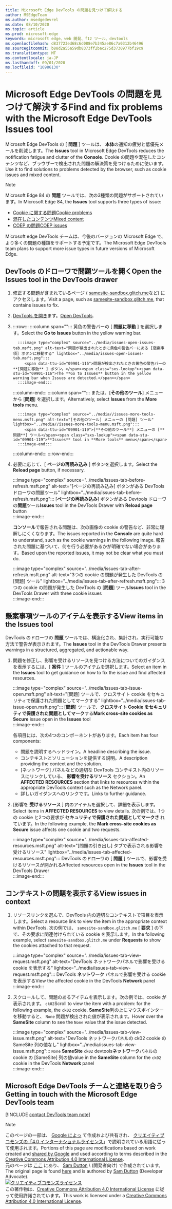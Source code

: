```yaml
---
title: Microsoft Edge DevTools の問題を見つけて解決する
author: MSEdgeTeam
ms.author: msedgedevrel
ms.date: 08/10/2020
ms.topic: article
ms.prod: microsoft-edge
keywords: microsoft edge、web 開発、f12 ツール、devtools
ms.openlocfilehash: d837723ed68c6d088e7b345ae86c7a0312b46496
ms.sourcegitcommit: b88d2a55a59db8373ff2bac275d3730977bf19c9
ms.translationtype: MT
ms.contentlocale: ja-JP
ms.lasthandoff: 09/01/2020
ms.locfileid: "10986130"
---
```

<!-- Copyright Sam Dutton 

   Licensed under the Apache License, Version 2.0 (the "License");
   you may not use this file except in compliance with the License.
   You may obtain a copy of the License at

       https://www.apache.org/licenses/LICENSE-2.0

   Unless required by applicable law or agreed to in writing, software
   distributed under the License is distributed on an "AS IS" BASIS,
   WITHOUT WARRANTIES OR CONDITIONS OF ANY KIND, either express or implied.
   See the License for the specific language governing permissions and
   limitations under the License.  -->  

# <span data-ttu-id="09901-103">Microsoft Edge DevTools の問題を見つけて解決する</span><span class="sxs-lookup"><span data-stu-id="09901-103">Find and fix problems with the Microsoft Edge DevTools Issues tool</span></span>  

<span data-ttu-id="09901-104">Microsoft Edge DevTools の [ **問題** ] ツールは、 **本体**の通知の疲労と低優先メールを削減します。</span><span class="sxs-lookup"><span data-stu-id="09901-104">The **Issues** tool in Microsoft Edge DevTools reduces the notification fatigue and clutter of the **Console**.</span></span>  <span data-ttu-id="09901-105">Cookie の問題や混在したコンテンツなど、ブラウザーで検出された問題の解決策を見つけるために使います。</span><span class="sxs-lookup"><span data-stu-id="09901-105">Use it to find solutions to problems detected by the browser, such as cookie issues and mixed content.</span></span>  

> [!NOTE]
> <span data-ttu-id="09901-106">Microsoft Edge 84 の **問題** ツールでは、次の3種類の問題がサポートされています。</span><span class="sxs-lookup"><span data-stu-id="09901-106">In Microsoft Edge 84, the **Issues** tool supports three types of issue:</span></span>  
> *   [<span data-ttu-id="09901-107">Cookie に関する問題</span><span class="sxs-lookup"><span data-stu-id="09901-107">Cookie problems</span></span>][MDNSameSiteCookies]  
> *   [<span data-ttu-id="09901-108">混在したコンテンツ</span><span class="sxs-lookup"><span data-stu-id="09901-108">Mixed content</span></span>][MDNMixedContent]  
> *   [<span data-ttu-id="09901-109">COEP の問題</span><span class="sxs-lookup"><span data-stu-id="09901-109">COEP issues</span></span>][W3CCOEPSpec]
> 
> <span data-ttu-id="09901-110">Microsoft edge DevTools チームは、今後のバージョンの Microsoft Edge で、より多くの問題の種類をサポートする予定です。</span><span class="sxs-lookup"><span data-stu-id="09901-110">The Microsoft Edge DevTools team plans to support more issue types in future versions of Microsoft Edge.</span></span>  

## <span data-ttu-id="09901-111">DevTools のドローワで問題ツールを開く</span><span class="sxs-lookup"><span data-stu-id="09901-111">Open the Issues tool in the DevTools drawer</span></span>  

1.  <span data-ttu-id="09901-112">修正する問題が含まれているページ ( [samesite-sandbox.glitch.me][GlitchSamesiteSandbox]など) にアクセスします。</span><span class="sxs-lookup"><span data-stu-id="09901-112">Visit a page, such as [samesite-sandbox.glitch.me][GlitchSamesiteSandbox], that contains issues to fix.</span></span>  
1.  <span data-ttu-id="09901-113">[DevTools を開き][DevtoolsOpen]ます。</span><span class="sxs-lookup"><span data-stu-id="09901-113">[Open DevTools][DevtoolsOpen].</span></span>  
1.  :::row:::
       :::column span="":::
          <span data-ttu-id="09901-114">黄色の警告バーの [ **問題に移動** ] を選択します。</span><span class="sxs-lookup"><span data-stu-id="09901-114">Select the **Go to Issues** button in the yellow warning bar.</span></span>  
          
          :::image type="complex" source="../media/issues-open-issues-tab.msft.png" alt-text="問題が検出されたときに黄色の警告バーにある [懸案事項] ボタンに移動する" lightbox="../media/issues-open-issues-tab.msft.png":::
             <span data-ttu-id="09901-116">問題が検出されたときの黄色の警告バーの **[問題に移動** ] ボタン。</span><span class="sxs-lookup"><span data-stu-id="09901-116">The **Go to Issues** button in the yellow warning bar when Issues are detected.</span></span>  
          :::image-end:::  
       :::column-end:::
       :::column span="":::
          <span data-ttu-id="09901-117">または、[**その他のツール**] メニューから [**問題**] を選択します。</span><span class="sxs-lookup"><span data-stu-id="09901-117">Alternatively, select **Issues** from the **More tools** menu.</span></span>  
          
          :::image type="complex" source="../media//issues-more-tools-menu.msft.png" alt-text="[その他のツール] メニューの [問題] ツール" lightbox="../media//issues-more-tools-menu.msft.png":::
             <span data-ttu-id="09901-119">[**その他のツール**] メニューの [**問題**] ツール</span><span class="sxs-lookup"><span data-stu-id="09901-119">**Issues** tool in **More tools** menu</span></span>  
          :::image-end:::  
       :::column-end:::
    :::row-end:::
    
1.  <span data-ttu-id="09901-120">必要に応じて、[ **ページの再読み込み** ] ボタンを選択します。</span><span class="sxs-lookup"><span data-stu-id="09901-120">Select the **Reload page** button, if necessary.</span></span>  
    
    :::image type="complex" source="../media/issues-tab-before-refresh.msft.png" alt-text="[ページの再読み込み] ボタンがある DevTools ドローワの問題ツール" lightbox="../media/issues-tab-before-refresh.msft.png":::
       <span data-ttu-id="09901-122">[**ページの再読み込み**] ボタンがある Devtools ドローワの**問題**ツール</span><span class="sxs-lookup"><span data-stu-id="09901-122">**Issues** tool in the DevTools Drawer with **Reload page** button</span></span>  
    :::image-end:::  

    <span data-ttu-id="09901-123">**コンソール**で報告される問題は、次の画像の cookie の警告など、非常に理解しにくくなります。</span><span class="sxs-lookup"><span data-stu-id="09901-123">The issues reported in the **Console** are quite hard to understand, such as the cookie warnings in the following image.</span></span>  <span data-ttu-id="09901-124">報告された問題に基づいて、何を行う必要があるかが明確でない場合があります。</span><span class="sxs-lookup"><span data-stu-id="09901-124">Based upon the reported issues, it may not be clear what you must do.</span></span>  
    
    :::image type="complex" source="../media/issues-tab-after-refresh.msft.png" alt-text="3つの cookie の問題が発生した DevTools の [問題] ツール" lightbox="../media/issues-tab-after-refresh.msft.png":::
       <span data-ttu-id="09901-126">3つの cookie の問題が発生した DevTools の [**問題**] ツール</span><span class="sxs-lookup"><span data-stu-id="09901-126">**Issues** tool in the DevTools Drawer with three cookie issues</span></span>  
    :::image-end:::  
    
## <span data-ttu-id="09901-127">懸案事項ツールのアイテムを表示する</span><span class="sxs-lookup"><span data-stu-id="09901-127">View items in the Issues tool</span></span>  

<span data-ttu-id="09901-128">DevTools のドローワの **問題** ツールでは、構造化され、集計され、実行可能な方法で警告が表示されます。</span><span class="sxs-lookup"><span data-stu-id="09901-128">The **Issues** tool in the DevTools Drawer presents warnings in a structured, aggregated, and actionable way.</span></span>  

1.  <span data-ttu-id="09901-129">問題を修正し、影響を受けるリソースを見つける方法についてのガイダンスを表示するには、[ **案件** ] ツールのアイテムを選択します。</span><span class="sxs-lookup"><span data-stu-id="09901-129">Select an item in the **Issues** tool to get guidance on how to fix the issue and find affected resources.</span></span>  
    
    :::image type="complex" source="../media/issues-tab-issue-open.msft.png" alt-text="[問題] ツールで、クロスサイト cookie をセキュリティで保護された問題としてマークする" lightbox="../media/issues-tab-issue-open.msft.png":::
       <span data-ttu-id="09901-131">[**問題**] ツールで、**クロスサイト Cookie をセキュリティで保護された問題としてマーク**する</span><span class="sxs-lookup"><span data-stu-id="09901-131">**Mark cross-site cookies as Secure** issue open in the **Issues** tool</span></span>  
    :::image-end:::  
    
    <span data-ttu-id="09901-132">各項目には、次の4つのコンポーネントがあります。</span><span class="sxs-lookup"><span data-stu-id="09901-132">Each item has four components:</span></span>  
    
    *   <span data-ttu-id="09901-133">問題を説明するヘッドライン。</span><span class="sxs-lookup"><span data-stu-id="09901-133">A headline describing the issue.</span></span>  
    *   <span data-ttu-id="09901-134">コンテキストとソリューションを提供する説明。</span><span class="sxs-lookup"><span data-stu-id="09901-134">A description providing the context and the solution.</span></span>  
    *   <span data-ttu-id="09901-135">[ネットワーク] パネルなどの適切な DevTools コンテキスト内のリソースにリンクしている、 **影響を受けるリソース** セクション。</span><span class="sxs-lookup"><span data-stu-id="09901-135">An **AFFECTED RESOURCES** section that links to resources within the appropriate DevTools context such as the Network panel.</span></span>  
    *   <span data-ttu-id="09901-136">詳しいガイダンスへのリンクです。</span><span class="sxs-lookup"><span data-stu-id="09901-136">Links to further guidance.</span></span>  
    
1.  <span data-ttu-id="09901-137">[影響を **受けるリソース** ] 内のアイテムを選択して、詳細を表示します。</span><span class="sxs-lookup"><span data-stu-id="09901-137">Select items in **AFFECTED RESOURCES** to view details.</span></span>  <span data-ttu-id="09901-138">次の例では、1つの cookie と2つの要求が **セキュリティで保護された問題としてマークさ** れています。</span><span class="sxs-lookup"><span data-stu-id="09901-138">In the following example, the **Mark cross-site cookies as Secure** issue affects one cookie and two requests.</span></span>  
    
    :::image type="complex" source="../media/issues-tab-affected-resources.msft.png" alt-text="[問題の引き出し] タブで表示される影響を受けるリソース" lightbox="../media/issues-tab-affected-resources.msft.png":::
       <span data-ttu-id="09901-140">DevTools のドローワの [ **問題** ] ツールで、影響を受けるリソースが開かれる</span><span class="sxs-lookup"><span data-stu-id="09901-140">Affected resources open in the **Issues** tool in the DevTools Drawer</span></span>  
    :::image-end:::  
    
## <span data-ttu-id="09901-141">コンテキストの問題を表示する</span><span class="sxs-lookup"><span data-stu-id="09901-141">View issues in context</span></span>  

1.  <span data-ttu-id="09901-142">リソースリンクを選んで、DevTools 内の適切なコンテキストで項目を表示します。</span><span class="sxs-lookup"><span data-stu-id="09901-142">Select a resource link to view the item in the appropriate context within DevTools.</span></span>  <span data-ttu-id="09901-143">次の例では、 `samesite-sandbox.glitch.me` [ **要求** ] の下で、その要求に関連付けられている cookie を表示します。</span><span class="sxs-lookup"><span data-stu-id="09901-143">In the following example, select `samesite-sandbox.glitch.me` under **Requests** to show the cookies attached to that request.</span></span>  
    
    :::image type="complex" source="../media/issues-tab-view-request.msft.png" alt-text="DevTools ネットワークパネルで影響を受ける cookie を表示する" lightbox="../media/issues-tab-view-request.msft.png":::
       <span data-ttu-id="09901-145">DevTools **ネットワーク** パネルで影響を受ける cookie を表示する</span><span class="sxs-lookup"><span data-stu-id="09901-145">View the affected cookie in the DevTools **Network** panel</span></span>  
    :::image-end:::  

1.  <span data-ttu-id="09901-146">スクロールして、問題のあるアイテムを表示します。次の例では、cookie が表示されます。 `ck02`</span><span class="sxs-lookup"><span data-stu-id="09901-146">Scroll to view the item with a problem: for the following example, the `ck02` cookie.</span></span>  <span data-ttu-id="09901-147">**SameSite**列の上にマウスポインターを移動すると、 `None` 問題が検出された値が表示されます。</span><span class="sxs-lookup"><span data-stu-id="09901-147">Hover over the **SameSite** column to see the `None` value that the issue detected.</span></span>  
    
    :::image type="complex" source="../media/issues-tab-view-issue.msft.png" alt-text="DevTools ネットワークパネルの ck02 cookie の SameSite 列の値なし" lightbox="../media/issues-tab-view-issue.msft.png":::
       `None` <span data-ttu-id="09901-149">**SameSite** `ck02` devtools**ネットワーク**パネルの cookie の [SameSite] 列の値</span><span class="sxs-lookup"><span data-stu-id="09901-149">value in the **SameSite** column for the `ck02` cookie in the DevTools **Network** panel</span></span>  
    :::image-end:::  

## <span data-ttu-id="09901-150">Microsoft Edge DevTools チームと連絡を取り合う</span><span class="sxs-lookup"><span data-stu-id="09901-150">Getting in touch with the Microsoft Edge DevTools team</span></span>  

[!INCLUDE [contact DevTools team note](../includes/contact-devtools-team-note.md)]  

<!-- links -->  

[DevtoolsOpen]: ../open.md "Microsoft Edge DevTools を開く |Microsoft ドキュメント"  

[GlitchSamesiteSandbox]: https://samesite-sandbox.glitch.me "SameSite cookie のテスト |故障"  

[MDNSameSiteCookies]: https://developer.mozilla.org/docs/Web/HTTP/Headers/Set-Cookie/SameSite "SameSite クッキー |MDN"  
[MDNMixedContent]: https://developer.mozilla.org/docs/Web/Security/Mixed_content "混在したコンテンツ |MDN"  

[W3CCOEPSpec]: https://wicg.github.io/cross-origin-embedder-policy "Embedder のクロスオリジンのポリシー |Web Incubator コミュニティグループ"  

> [!NOTE]
> <span data-ttu-id="09901-156">このページの一部は、 [Google によっ][GoogleSitePolicies] て作成および共有され、 [クリエイティブコモンズの「4.0 インターナショナルライセンス][CCA4IL]」で説明されている用語に従って使用されます。</span><span class="sxs-lookup"><span data-stu-id="09901-156">Portions of this page are modifications based on work created and [shared by Google][GoogleSitePolicies] and used according to terms described in the [Creative Commons Attribution 4.0 International License][CCA4IL].</span></span>  
> <span data-ttu-id="09901-157">元のページは [ここ](https://developers.google.com/web/tools/chrome-devtools/issues/index) にあり、 [Sam Dutton][SamDutton] \ (開発者向け) で作成されています。</span><span class="sxs-lookup"><span data-stu-id="09901-157">The original page is found [here](https://developers.google.com/web/tools/chrome-devtools/issues/index) and is authored by [Sam Dutton][SamDutton] \(Developer Advocate\).</span></span>  
[![クリエイティブコモンズライセンス][CCby4Image]][CCA4IL]  
<span data-ttu-id="09901-159">この著作物は、[Creative Commons Attribution 4.0 International License][CCA4IL] に従って使用許諾されています。</span><span class="sxs-lookup"><span data-stu-id="09901-159">This work is licensed under a [Creative Commons Attribution 4.0 International License][CCA4IL].</span></span>  

[CCA4IL]: https://creativecommons.org/licenses/by/4.0  
[CCby4Image]: https://i.creativecommons.org/l/by/4.0/88x31.png  
[GoogleSitePolicies]: https://developers.google.com/terms/site-policies  
[KayceBasques]: https://developers.google.com/web/resources/contributors/kaycebasques  
[SamDutton]: https://developers.google.com/web/resources/contributors/samdutton  
